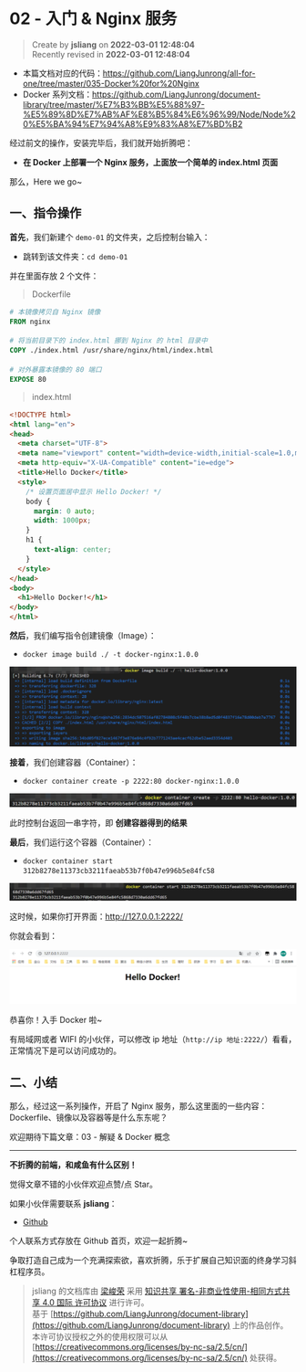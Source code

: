 02 - 入门 & Nginx 服务
===

> Create by **jsliang** on **2022-03-01 12:48:04**  
> Recently revised in **2022-03-01 12:48:04**

* 本篇文档对应的代码：https://github.com/LiangJunrong/all-for-one/tree/master/035-Docker%20for%20Nginx
* Docker 系列文档：https://github.com/LiangJunrong/document-library/tree/master/%E7%B3%BB%E5%88%97-%E5%89%8D%E7%AB%AF%E8%B5%84%E6%96%99/Node/Node%20%E5%BA%94%E7%94%A8%E9%83%A8%E7%BD%B2

经过前文的操作，安装完毕后，我们就开始折腾吧：

* **在 Docker 上部署一个 Nginx 服务，上面放一个简单的 index.html 页面**

那么，Here we go~

## 一、指令操作

**首先**，我们新建个 `demo-01` 的文件夹，之后控制台输入：

* 跳转到该文件夹：`cd demo-01`

并在里面存放 2 个文件：

> Dockerfile

```dockerfile
# 本镜像拷贝自 Nginx 镜像
FROM nginx

# 将当前目录下的 index.html 挪到 Nginx 的 html 目录中
COPY ./index.html /usr/share/nginx/html/index.html

# 对外暴露本镜像的 80 端口
EXPOSE 80
```

> index.html

```html
<!DOCTYPE html>
<html lang="en">
<head>
  <meta charset="UTF-8">
  <meta name="viewport" content="width=device-width,initial-scale=1.0,maximum-scale=1.0,user-scalable=no">
  <meta http-equiv="X-UA-Compatible" content="ie=edge">
  <title>Hello Docker</title>
  <style>
    /* 设置页面居中显示 Hello Docker! */
    body {
      margin: 0 auto;
      width: 1000px;
    }
    h1 {
      text-align: center;
    }
  </style>
</head>
<body>
  <h1>Hello Docker!</h1>
</body>
</html>

```

**然后**，我们编写指令创建镜像（Image）：

* `docker image build ./ -t docker-nginx:1.0.0`

![图](./img/Docker-demo-01.png)

**接着**，我们创建容器（Container）：

* `docker container create -p 2222:80 docker-nginx:1.0.0`

![图](./img/Docker-demo-02.png)

此时控制台返回一串字符，即 **创建容器得到的结果**

**最后**，我们运行这个容器（Container）：

* `docker container start 312b8278e11373cb3211faeab53b7f0b47e996b5e84fc58`

![图](./img/Docker-demo-03.png)

这时候，如果你打开界面：http://127.0.0.1:2222/

你就会看到：

![图](./img/Docker-demo-04.png)

恭喜你！入手 Docker 啦~

有局域网或者 WIFI 的小伙伴，可以修改 ip 地址（`http://ip 地址:2222/`）看看，正常情况下是可以访问成功的。

## 二、小结

那么，经过这一系列操作，开启了 Nginx 服务，那么这里面的一些内容：Dockerfile、镜像以及容器等是什么东东呢？

欢迎期待下篇文章：03 - 解疑 & Docker 概念

---

**不折腾的前端，和咸鱼有什么区别！**

觉得文章不错的小伙伴欢迎点赞/点 Star。

如果小伙伴需要联系 **jsliang**：

* [Github](https://github.com/LiangJunrong/document-library)

个人联系方式存放在 Github 首页，欢迎一起折腾~

争取打造自己成为一个充满探索欲，喜欢折腾，乐于扩展自己知识面的终身学习斜杠程序员。

> jsliang 的文档库由 [梁峻荣](https://github.com/LiangJunrong) 采用 [知识共享 署名-非商业性使用-相同方式共享 4.0 国际 许可协议](http://creativecommons.org/licenses/by-nc-sa/4.0/) 进行许可。<br/>基于 [https://github.com/LiangJunrong/document-library](https://github.com/LiangJunrong/document-library) 上的作品创作。<br/>本许可协议授权之外的使用权限可以从 [https://creativecommons.org/licenses/by-nc-sa/2.5/cn/](https://creativecommons.org/licenses/by-nc-sa/2.5/cn/) 处获得。
